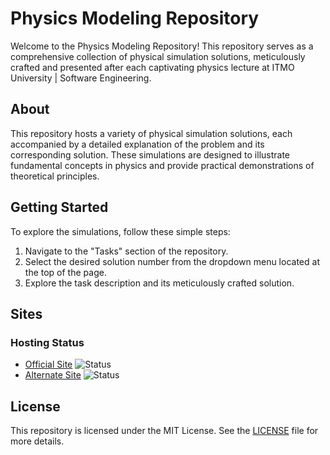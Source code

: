 # Physics Modeling Repository

Welcome to the Physics Modeling Repository! This repository serves as a comprehensive collection of physical simulation solutions, meticulously crafted and presented after each captivating physics lecture at ITMO University | Software Engineering.

## About

This repository hosts a variety of physical simulation solutions, each accompanied by a detailed explanation of the problem and its corresponding solution. These simulations are designed to illustrate fundamental concepts in physics and provide practical demonstrations of theoretical principles.

## Getting Started

To explore the simulations, follow these simple steps:

1. Navigate to the "Tasks" section of the repository.
2. Select the desired solution number from the dropdown menu located at the top of the page.
3. Explore the task description and its meticulously crafted solution.

## Sites

### Hosting Status

- [Official Site](https://pchyolkazloy.github.io/PhysicsModeling)
    ![Status](https://img.shields.io/website?url=https%3A%2F%2Fpchyolkazloy.github.io/PhysicsModeling)
- [Alternate Site](https://pchz.netlify.app) 
![Status](https://img.shields.io/website?url=https%3A%2F%2Fpchz.netlify.app)


## License

This repository is licensed under the MIT License. See the [LICENSE](LICENSE.md) file for more details.
